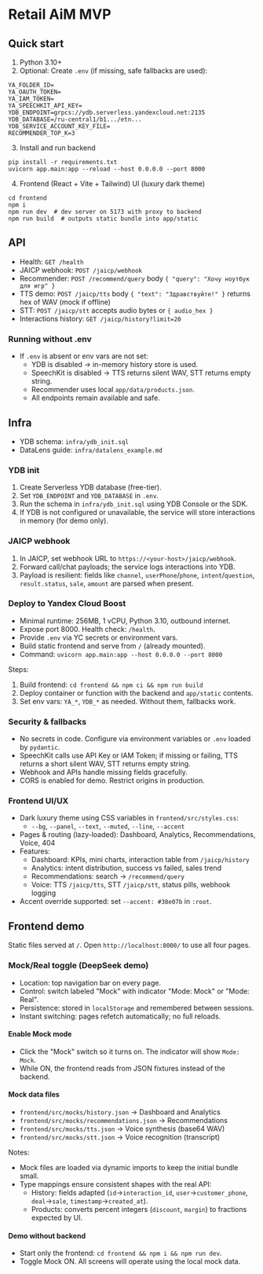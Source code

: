 # Retail AiM MVP

## Quick start
1. Python 3.10+
2. Optional: Create `.env` (if missing, safe fallbacks are used):
```
YA_FOLDER_ID=
YA_OAUTH_TOKEN=
YA_IAM_TOKEN=
YA_SPEECHKIT_API_KEY=
YDB_ENDPOINT=grpcs://ydb.serverless.yandexcloud.net:2135
YDB_DATABASE=/ru-central1/b1.../etn...
YDB_SERVICE_ACCOUNT_KEY_FILE=
RECOMMENDER_TOP_K=3
```
3. Install and run backend
```
pip install -r requirements.txt
uvicorn app.main:app --reload --host 0.0.0.0 --port 8000
```

4. Frontend (React + Vite + Tailwind) UI (luxury dark theme)
```
cd frontend
npm i
npm run dev  # dev server on 5173 with proxy to backend
npm run build  # outputs static bundle into app/static
```

## API
- Health: `GET /health`
- JAICP webhook: `POST /jaicp/webhook`
- Recommender: `POST /recommend/query` body `{ "query": "Хочу ноутбук для игр" }`
- TTS demo: `POST /jaicp/tts` body `{ "text": "Здравствуйте!" }` returns hex of WAV (mock if offline)
- STT: `POST /jaicp/stt` accepts audio bytes or `{ audio_hex }`
- Interactions history: `GET /jaicp/history?limit=20`

### Running without .env
- If `.env` is absent or env vars are not set:
  - YDB is disabled → in-memory history store is used.
  - SpeechKit is disabled → TTS returns silent WAV, STT returns empty string.
  - Recommender uses local `app/data/products.json`.
  - All endpoints remain available and safe.

## Infra
- YDB schema: `infra/ydb_init.sql`
- DataLens guide: `infra/datalens_example.md`

### YDB init
1. Create Serverless YDB database (free-tier).
2. Set `YDB_ENDPOINT` and `YDB_DATABASE` in `.env`.
3. Run the schema in `infra/ydb_init.sql` using YDB Console or the SDK.
4. If YDB is not configured or unavailable, the service will store interactions in memory (for demo only).

### JAICP webhook
1. In JAICP, set webhook URL to `https://<your-host>/jaicp/webhook`.
2. Forward call/chat payloads; the service logs interactions into YDB.
3. Payload is resilient: fields like `channel`, `userPhone`/`phone`, `intent`/`question`, `result.status`, `sale`, `amount` are parsed when present.

### Deploy to Yandex Cloud Boost
- Minimal runtime: 256MB, 1 vCPU, Python 3.10, outbound internet.
- Expose port 8000. Health check: `/health`.
- Provide `.env` via YC secrets or environment vars.
- Build static frontend and serve from `/` (already mounted).
 - Command: `uvicorn app.main:app --host 0.0.0.0 --port 8000`

Steps:
1. Build frontend: `cd frontend && npm ci && npm run build`
2. Deploy container or function with the backend and `app/static` contents.
3. Set env vars: `YA_*`, `YDB_*` as needed. Without them, fallbacks work.

### Security & fallbacks
- No secrets in code. Configure via environment variables or `.env` loaded by `pydantic`.
- SpeechKit calls use API Key or IAM Token; if missing or failing, TTS returns a short silent WAV, STT returns empty string.
- Webhook and APIs handle missing fields gracefully.
- CORS is enabled for demo. Restrict origins in production.

### Frontend UI/UX
- Dark luxury theme using CSS variables in `frontend/src/styles.css`:
  - `--bg`, `--panel`, `--text`, `--muted`, `--line`, `--accent`
- Pages & routing (lazy-loaded): Dashboard, Analytics, Recommendations, Voice, 404
- Features:
  - Dashboard: KPIs, mini charts, interaction table from `/jaicp/history`
  - Analytics: intent distribution, success vs failed, sales trend
  - Recommendations: search → `/recommend/query`
  - Voice: TTS `/jaicp/tts`, STT `/jaicp/stt`, status pills, webhook logging
- Accent override supported: set `--accent: #38e07b` in `:root`.

## Frontend demo
Static files served at `/`. Open `http://localhost:8000/` to use all four pages.

### Mock/Real toggle (DeepSeek demo)
- Location: top navigation bar on every page.
- Control: switch labeled "Mock" with indicator "Mode: Mock" or "Mode: Real".
- Persistence: stored in `localStorage` and remembered between sessions.
- Instant switching: pages refetch automatically; no full reloads.

#### Enable Mock mode
- Click the "Mock" switch so it turns on. The indicator will show `Mode: Mock`.
- While ON, the frontend reads from JSON fixtures instead of the backend.

#### Mock data files
- `frontend/src/mocks/history.json` → Dashboard and Analytics
- `frontend/src/mocks/recommendations.json` → Recommendations
- `frontend/src/mocks/tts.json` → Voice synthesis (base64 WAV)
- `frontend/src/mocks/stt.json` → Voice recognition (transcript)

Notes:
- Mock files are loaded via dynamic imports to keep the initial bundle small.
- Type mappings ensure consistent shapes with the real API:
  - History: fields adapted (`id`→`interaction_id`, `user`→`customer_phone`, `deal`→`sale`, `timestamp`→`created_at`).
  - Products: converts percent integers (`discount`, `margin`) to fractions expected by UI.

#### Demo without backend
- Start only the frontend: `cd frontend && npm i && npm run dev`.
- Toggle Mock ON. All screens will operate using the local mock data.
